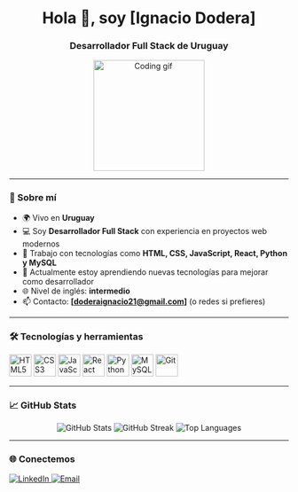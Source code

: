 <h1 align="center">Hola 👋, soy [Ignacio Dodera]</h1>
<h3 align="center">Desarrollador Full Stack de Uruguay</h3>

<p align="center">
  <img src="https://media.giphy.com/media/qgQUggAC3Pfv687qPC/giphy.gif" width="200" alt="Coding gif">
</p>

---

### 🚀 Sobre mí

- 🌍 Vivo en **Uruguay**
- 💻 Soy **Desarrollador Full Stack** con experiencia en proyectos web modernos
- 🔧 Trabajo con tecnologías como **HTML, CSS, JavaScript, React, Python y MySQL**
- 🌱 Actualmente estoy aprendiendo nuevas tecnologías para mejorar como desarrollador
- 🌐 Nivel de inglés: **intermedio**
- 📫 Contacto: **[doderaignacio21@gmail.com]** (o redes si prefieres)

---

### 🛠️ Tecnologías y herramientas

<p align="left">
  <img src="https://cdn.jsdelivr.net/gh/devicons/devicon/icons/html5/html5-original.svg" width="40" alt="HTML5" />
  <img src="https://cdn.jsdelivr.net/gh/devicons/devicon/icons/css3/css3-original.svg" width="40" alt="CSS3" />
  <img src="https://cdn.jsdelivr.net/gh/devicons/devicon/icons/javascript/javascript-original.svg" width="40" alt="JavaScript" />
  <img src="https://cdn.jsdelivr.net/gh/devicons/devicon/icons/react/react-original.svg" width="40" alt="React" />
  <img src="https://cdn.jsdelivr.net/gh/devicons/devicon/icons/python/python-original.svg" width="40" alt="Python" />
  <img src="https://cdn.jsdelivr.net/gh/devicons/devicon/icons/mysql/mysql-original.svg" width="40" alt="MySQL" />
  <img src="https://cdn.jsdelivr.net/gh/devicons/devicon/icons/git/git-original.svg" width="40" alt="Git" />
</p>

---

### 📈 GitHub Stats

<p align="center">
  <img src="https://github-readme-stats.vercel.app/api?username=ignacioDodera&show_icons=true&theme=radical" alt="GitHub Stats" />
  <img src="https://github-readme-streak-stats.herokuapp.com/?user=ignacioDodera&theme=radical" alt="GitHub Streak" />
  <img src="https://github-readme-stats.vercel.app/api/top-langs/?username=ignacioDodera&layout=compact&theme=radical" alt="Top Languages" />
</p>

---

### 🌐 Conectemos

<p align="left">
  <a href="https://www.linkedin.com/in/ignacio-dodera-64917028a/" target="_blank">
    <img src="https://img.shields.io/badge/LinkedIn-0077B5?style=for-the-badge&logo=linkedin&logoColor=white" alt="LinkedIn" />
  </a>
  <a href="mailto:doderaignacio21@gmail.com">
    <img src="https://img.shields.io/badge/Email-D14836?style=for-the-badge&logo=gmail&logoColor=white" alt="Email" />
  </a>
</p>

